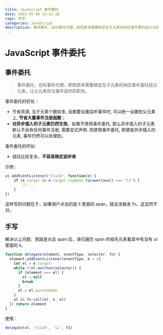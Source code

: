 ```yaml
---
title: JavaScript 事件委托
date: 2022-05-06 23:31:18
tags: 手写
categories: JavaScript
description: 事件委托，也叫事件代理，即把原本需要绑定在子元素的响应事件委托给父元素，让父元素担当事件监听的职务。
---
```


# JavaScript 事件委托

## 事件委托

> 事件委托，也叫事件代理，即把原本需要绑定在子元素的响应事件委托给父元素，让父元素担当事件监听的职务。



事件委托的好处：

+ 节省资源, 当子元素个数较多, 且都要设置监听事件时, 可以统一设置到父元素上, **节省大量事件注册函数**；
+ **对异步插入的子元素仍然生效**。如果不使用事件委托, 那么异步插入的子元素默认不会有任何事件注册, 需要显式声明. 而使用事件委托, 即便是异步插入的元素, 事件仍然可以处理到。



事件委托的坏处:

+ 调试比较复杂，**不容易确定监听者**



示例：

```js
ul.addEventListener("click", function(e) {
    if (e.target && e.target.tagName.toLowerCase() === "li") {
        // ...
    }
})
```



这样写的问题在于，如果用户点击的是 li 里面的 span，就没法触发 fn，这显然不对。





## 手写

解决以上问题，思路是点击 span 后，递归遍历 span 的祖先元素看其中有没有 ul 里面的 li。

```js
function delegate(element, eventType, selector, fn) {
  element.addEventListener(eventType, e = >{
    let el = e.target
    while (!el.matches(selector)) {
      if (element === el) {
        el = null
        break
      }
      el = el.parentNode
    }
    el && fn.call(el, e, el)
  }) return element
}
```



使用：

```js
delegate(ul, 'click', 'li', f1)
```

